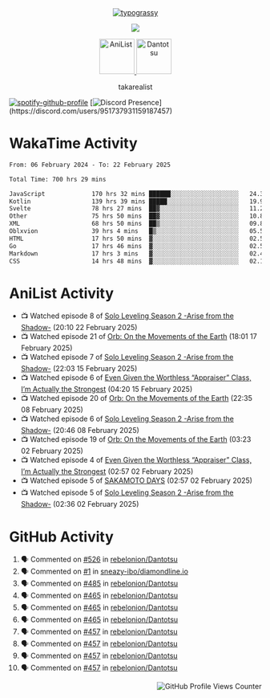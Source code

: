 <div align="center">
<a href="https://github.com/kawarimidoll/typograssy">
    <img alt="typograssy" src="https://typograssy.deno.dev/api?text=%E3%82%B8%E3%83%A7%E3%83%B3%E3%81%A7%E3%81%99%E3%80%82%E3%81%93%E3%82%93%E3%81%AB%E3%81%A1%E3%81%AF%20%20%5E%5E%20sup%20iam%20ibo%20--&&l0=none&l1=82d9d0&l2=027353&l3=038c4c&l4=01402e&bg=none&frame=none&speed=100&comment=">
</a>
</div>
<p align="center">
  <a href="https://skillicons.dev">
    <img src="https://skillicons.dev/icons?i=kotlin,figma,obsidian,androidstudio,vscode,css,html" />
  </a>
</p>

<p align="center">
    <a href="https://anilist.co/user/takarealist112/">
      <img src="https://i.imgur.com/LDvh7Lg.gif" alt="AniList" style="width: 70px; height: auto;">
    </a>
    <a href="https://discord.gg/4HPZ5nAWwM/">
      <img src="https://i.imgur.com/5o3Y9Jb.gif" alt="Dantotsu" style="width: 70px; height: auto;">
    </a>
</p>

<p align="center">
takarealist
</p>

[![spotify-github-profile](https://spotify-github-profile.vercel.app/api/view?uid=216np2gahwfhcjozqmzomew7i&cover_image=true&theme=novatorem&show_offline=true&background_color=121212&interchange=false&bar_color=53b14f&bar_color_cover=true)](https://spotify-github-profile.vercel.app/api/view?uid=216np2gahwfhcjozqmzomew7i&redirect=true)
[![Discord Presence](https://lanyard-profile-readme.vercel.app/api/951737931159187457?theme=dark&bg=Oe1116&animated=false&hideDiscrim=true&borderRadius=30px&idleMessage=currently%20offline...)](https://discord.com/users/951737931159187457)

# WakaTime Activity

<!--START_SECTION:waka-->

```txt
From: 06 February 2024 - To: 22 February 2025

Total Time: 700 hrs 29 mins

JavaScript             170 hrs 32 mins ██████░░░░░░░░░░░░░░░░░░░   24.34 %
Kotlin                 139 hrs 39 mins █████░░░░░░░░░░░░░░░░░░░░   19.94 %
Svelte                 78 hrs 27 mins  ██▓░░░░░░░░░░░░░░░░░░░░░░   11.20 %
Other                  75 hrs 50 mins  ██▓░░░░░░░░░░░░░░░░░░░░░░   10.83 %
XML                    68 hrs 50 mins  ██▒░░░░░░░░░░░░░░░░░░░░░░   09.83 %
Oblxvion               39 hrs 4 mins   █▒░░░░░░░░░░░░░░░░░░░░░░░   05.58 %
HTML                   17 hrs 50 mins  ▓░░░░░░░░░░░░░░░░░░░░░░░░   02.55 %
Go                     17 hrs 46 mins  ▓░░░░░░░░░░░░░░░░░░░░░░░░   02.54 %
Markdown               17 hrs 3 mins   ▓░░░░░░░░░░░░░░░░░░░░░░░░   02.44 %
CSS                    14 hrs 48 mins  ▓░░░░░░░░░░░░░░░░░░░░░░░░   02.11 %
```

<!--END_SECTION:waka-->

# AniList Activity

<!-- ANILIST_ACTIVITY:start -->

-   📺 Watched episode 8 of [Solo Leveling Season 2 -Arise from the Shadow-](https://anilist.co/anime/176496) (20:10 22 February 2025)
-   📺 Watched episode 21 of [Orb: On the Movements of the Earth](https://anilist.co/anime/151514) (18:01 17 February 2025)
-   📺 Watched episode 7 of [Solo Leveling Season 2 -Arise from the Shadow-](https://anilist.co/anime/176496) (22:03 15 February 2025)
-   📺 Watched episode 6 of [Even Given the Worthless “Appraiser” Class, I’m Actually the Strongest](https://anilist.co/anime/178548) (04:20 15 February 2025)
-   📺 Watched episode 20 of [Orb: On the Movements of the Earth](https://anilist.co/anime/151514) (22:35 08 February 2025)
-   📺 Watched episode 6 of [Solo Leveling Season 2 -Arise from the Shadow-](https://anilist.co/anime/176496) (20:46 08 February 2025)
-   📺 Watched episode 19 of [Orb: On the Movements of the Earth](https://anilist.co/anime/151514) (03:23 02 February 2025)
-   📺 Watched episode 4 of [Even Given the Worthless “Appraiser” Class, I’m Actually the Strongest](https://anilist.co/anime/178548) (02:57 02 February 2025)
-   📺 Watched episode 5 of [SAKAMOTO DAYS](https://anilist.co/anime/177709) (02:57 02 February 2025)
-   📺 Watched episode 5 of [Solo Leveling Season 2 -Arise from the Shadow-](https://anilist.co/anime/176496) (02:36 02 February 2025)

<!-- ANILIST_ACTIVITY:end -->

# GitHub Activity

<!--START_SECTION:activity-->

1. 🗣 Commented on [#526](https://github.com/rebelonion/Dantotsu/pull/526#issuecomment-2481012390) in [rebelonion/Dantotsu](https://github.com/rebelonion/Dantotsu)
2. 🗣 Commented on [#1](https://github.com/sneazy-ibo/diamondline.io/issues/1#issuecomment-2411269955) in [sneazy-ibo/diamondline.io](https://github.com/sneazy-ibo/diamondline.io)
3. 🗣 Commented on [#485](https://github.com/rebelonion/Dantotsu/issues/485#issuecomment-2374839206) in [rebelonion/Dantotsu](https://github.com/rebelonion/Dantotsu)
4. 🗣 Commented on [#465](https://github.com/rebelonion/Dantotsu/issues/465#issuecomment-2257555066) in [rebelonion/Dantotsu](https://github.com/rebelonion/Dantotsu)
5. 🗣 Commented on [#465](https://github.com/rebelonion/Dantotsu/issues/465#issuecomment-2257389149) in [rebelonion/Dantotsu](https://github.com/rebelonion/Dantotsu)
6. 🗣 Commented on [#465](https://github.com/rebelonion/Dantotsu/issues/465#issuecomment-2257388359) in [rebelonion/Dantotsu](https://github.com/rebelonion/Dantotsu)
7. 🗣 Commented on [#457](https://github.com/rebelonion/Dantotsu/issues/457#issuecomment-2256121324) in [rebelonion/Dantotsu](https://github.com/rebelonion/Dantotsu)
8. 🗣 Commented on [#457](https://github.com/rebelonion/Dantotsu/issues/457#issuecomment-2256120426) in [rebelonion/Dantotsu](https://github.com/rebelonion/Dantotsu)
9. 🗣 Commented on [#457](https://github.com/rebelonion/Dantotsu/issues/457#issuecomment-2256119951) in [rebelonion/Dantotsu](https://github.com/rebelonion/Dantotsu)
10. 🗣 Commented on [#457](https://github.com/rebelonion/Dantotsu/issues/457#issuecomment-2256116300) in [rebelonion/Dantotsu](https://github.com/rebelonion/Dantotsu)
<!--END_SECTION:activity-->

<div align="right">
    <img src="https://komarev.com/ghpvc/?username=sneazy-ibo&color=ff6e00&label=Counter&abbreviated=true" alt="GitHub Profile Views Counter">
</div>
